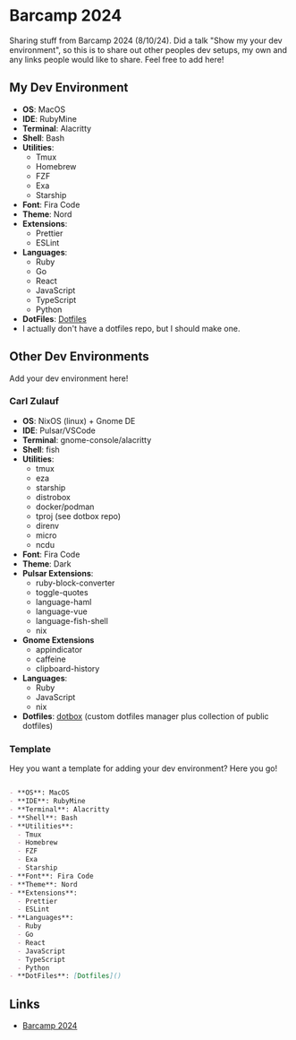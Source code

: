 # Barcamp 2024
Sharing stuff from Barcamp 2024 (8/10/24). Did a talk "Show my your dev environment", so this is to share out other peoples dev setups, my own and any links people would like to share. Feel free to add here!

## My Dev Environment
- **OS**: MacOS
- **IDE**: RubyMine
- **Terminal**: Alacritty
- **Shell**: Bash
- **Utilities**: 
  - Tmux
  - Homebrew
  - FZF
  - Exa
  - Starship
- **Font**: Fira Code
- **Theme**: Nord
- **Extensions**: 
  - Prettier
  - ESLint
- **Languages**: 
  - Ruby
  - Go
  - React
  - JavaScript
  - TypeScript
  - Python
- **DotFiles**: [Dotfiles]()
 - I actually don't have a dotfiles repo, but I should make one.

## Other Dev Environments

Add your dev environment here!

### Carl Zulauf

- **OS**: NixOS (linux) + Gnome DE
- **IDE**: Pulsar/VSCode
- **Terminal**: gnome-console/alacritty
- **Shell**: fish
- **Utilities**:
  - tmux
  - eza
  - starship
  - distrobox
  - docker/podman
  - tproj (see dotbox repo)
  - direnv
  - micro
  - ncdu
- **Font**: Fira Code
- **Theme**: Dark
- **Pulsar Extensions**:
  - ruby-block-converter
  - toggle-quotes
  - language-haml
  - language-vue
  - language-fish-shell
  - nix
- **Gnome Extensions**
  - appindicator
  - caffeine
  - clipboard-history
- **Languages**:
  - Ruby
  - JavaScript
  - nix
- **Dotfiles**: [dotbox](https://github.com/carlzulauf/dotbox) (custom dotfiles manager plus collection of public dotfiles)

### Template
Hey you want a template for adding your dev environment? Here you go!  
```markdown

- **OS**: MacOS
- **IDE**: RubyMine
- **Terminal**: Alacritty
- **Shell**: Bash
- **Utilities**: 
  - Tmux
  - Homebrew
  - FZF
  - Exa
  - Starship
- **Font**: Fira Code
- **Theme**: Nord
- **Extensions**: 
  - Prettier
  - ESLint
- **Languages**: 
  - Ruby
  - Go
  - React
  - JavaScript
  - TypeScript
  - Python
- **DotFiles**: [Dotfiles]()
```

## Links
- [Barcamp 2024](https://www.barcampomaha.org/)
